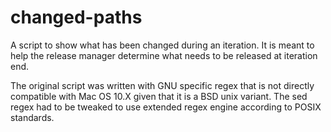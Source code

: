 changed-paths
=============

A script to show what has been changed during an iteration. It is meant to help the release manager determine what needs to be released at iteration end.

The original script was written with GNU specific regex that is not directly compatible with Mac OS 10.X given that it is a BSD unix variant. The sed regex had to be tweaked to use extended regex engine according to POSIX standards.